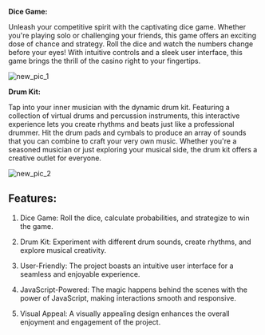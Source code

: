 **Dice Game:**

Unleash your competitive spirit with the captivating dice game. Whether you're playing solo or challenging your friends, this game offers an exciting dose of chance and strategy. Roll the dice and watch the numbers change before your eyes! With intuitive controls and a sleek user interface, this game brings the thrill of the casino right to your fingertips.

![new_pic_1](https://github.com/subashbala98/Drumkit-and-DiceGame-/assets/72803159/d16e70f7-7f01-4c50-8f61-f448e0b515ba)

**Drum Kit:**

Tap into your inner musician with the dynamic drum kit. Featuring a collection of virtual drums and percussion instruments, this interactive experience lets you create rhythms and beats just like a professional drummer. Hit the drum pads and cymbals to produce an array of sounds that you can combine to craft your very own music. Whether you're a seasoned musician or just exploring your musical side, the drum kit offers a creative outlet for everyone.

![new_pic_2](https://github.com/subashbala98/Drumkit-and-DiceGame-/assets/72803159/486ba72a-def7-4e75-8429-c74f624cf08a)

Features:
----------

1. Dice Game: Roll the dice, calculate probabilities, and strategize to win the game.

2. Drum Kit: Experiment with different drum sounds, create rhythms, and explore musical creativity.

3. User-Friendly: The project boasts an intuitive user interface for a seamless and enjoyable experience.

4. JavaScript-Powered: The magic happens behind the scenes with the power of JavaScript, making interactions smooth and responsive.

5. Visual Appeal: A visually appealing design enhances the overall enjoyment and engagement of the project.
